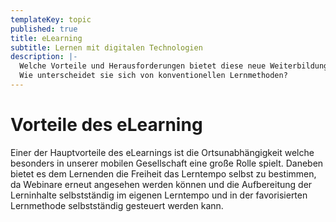 ```yaml
---
templateKey: topic
published: true
title: eLearning
subtitle: Lernen mit digitalen Technologien
description: |-
  Welche Vorteile und Herausforderungen bietet diese neue Weiterbildungsart? 
  Wie unterscheidet sie sich von konventionellen Lernmethoden?
---
```


# Vorteile des eLearning

Einer der Hauptvorteile des eLearnings ist die Ortsunabhängigkeit welche besonders in unserer mobilen Gesellschaft eine große Rolle spielt. Daneben bietet es dem Lernenden die Freiheit das Lerntempo selbst zu bestimmen, da Webinare erneut angesehen werden können und die Aufbereitung der Lerninhalte selbstständig im eigenen Lerntempo und in der favorisierten Lernmethode selbstständig gesteuert werden kann.
